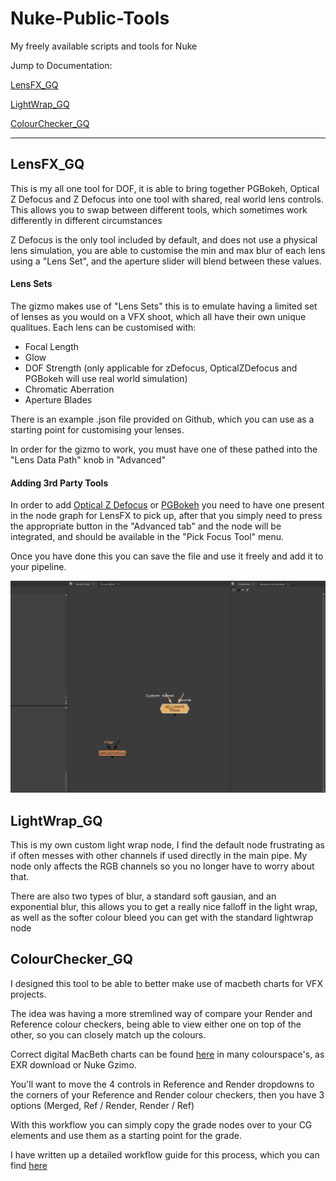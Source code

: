 # Nuke-Public-Tools
My freely available scripts and tools for Nuke


Jump to Documentation:

[LensFX_GQ](https://github.com/gquelch/Nuke-Public-Gizmos#lensfx_gq)

[LightWrap_GQ](https://github.com/gquelch/Nuke-Public-Gizmos#lightwrap_gq)

[ColourChecker_GQ](https://github.com/gquelch/Nuke-Public-Gizmos#colourchecker_gq)

---

## LensFX_GQ

This is my all one tool for DOF, it is able to bring together PGBokeh, Optical Z Defocus and Z Defocus into one tool with shared, real world lens controls. This allows you to swap between different tools, which sometimes work differently in different circumstances

Z Defocus is the only tool included by default, and does not use a physical lens simulation, you are able to customise the min and max blur of each lens using a "Lens Set", and the aperture slider will blend between these values.

#### Lens Sets

The gizmo makes use of "Lens Sets" this is to emulate having a limited set of lenses as you would on a VFX shoot, which all have their own unique qualitues. Each lens can be customised with:
* Focal Length
* Glow
* DOF Strength (only applicable for zDefocus, OpticalZDefocus and PGBokeh will use real world simulation)
* Chromatic Aberration
* Aperture Blades

There is an example .json file provided on Github, which you can use as a starting point for customising your lenses.

In order for the gizmo to work, you must have one of these pathed into the "Lens Data Path" knob in "Advanced"

#### Adding 3rd Party Tools
In order to add [Optical Z Defocus](https://gist.github.com/jedypod/50a3b68f9b5bbe487e1a) or [PGBokeh](https://peregrinelabs.com/bokeh/) you need to have one present in the node graph for LensFX to pick up, after that you simply need to press the appropriate button in the "Advanced tab" and the node will be integrated, and should be available in the "Pick Focus Tool" menu.

Once you have done this you can save the file and use it freely and add it to your pipeline.

![Add 3rd Party DOF Tools](./documentationGifs/addOpticalZdefocus.gif)

## LightWrap_GQ

This is my own custom light wrap node, I find the default node frustrating as if often messes with other channels if used directly in the main pipe. My node only affects the RGB channels so you no longer have to worry about that.

There are also two types of blur, a standard soft gausian, and an exponential blur, this allows you to get a really nice falloff in the light wrap, as well as the softer colour bleed you can get with the standard lightwrap node

## ColourChecker_GQ

I designed this tool to be able to better make use of macbeth charts for VFX projects.

The idea was having a more stremlined way of compare your Render and Reference colour checkers, being able to view either one on top of the other, so you can closely match up the colours.

Correct digital MacBeth charts can be found [here](http://www.nukepedia.com/gizmos/draw/x-rite-colorchecker-classic-2005-gretagmacbeth) in many colourspace's, as EXR download or Nuke Gzimo.

You'll want to move the 4 controls in Reference and Render dropdowns to the corners of your Reference and Render colour checkers, then you have 3 options (Merged, Ref / Render, Render / Ref)

With this workflow you can simply copy the grade nodes over to your CG elements and use them as a starting point for the grade.

I have written up a detailed workflow guide for this process, which you can find [here](https://gquelch.github.io/2020/05/14/Colour-Checker-Nuke-Workflow-d6e754f150584b09ba230bf43706539d/)
